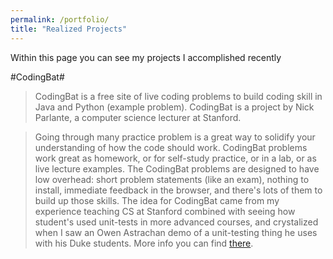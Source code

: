 ```yaml
---
permalink: /portfolio/
title: "Realized Projects"
---
```


Within this page you can see my projects I accomplished recently


#CodingBat#
>  CodingBat is a free site of live coding problems to build coding skill in Java and Python (example problem). CodingBat is a project by Nick Parlante, a computer science lecturer at Stanford.

> Going through many practice problem is a great way to solidify your understanding of how the code should work. CodingBat problems work great as homework, or for self-study practice, or in a lab, or as live lecture examples. The CodingBat problems are designed to have low overhead: short problem statements (like an exam), nothing to install, immediate feedback in the browser, and there's lots of them to build up those skills. The idea for CodingBat came from my experience teaching CS at Stanford combined with seeing how student's used unit-tests in more advanced courses, and crystalized when I saw an Owen Astrachan demo of a unit-testing thing he uses with his Duke students.
> More info you can find [there][]. 

[there]: https://codingbat.com/about.html



